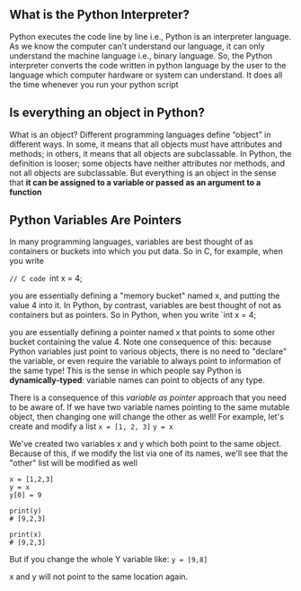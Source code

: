 
## What is the Python Interpreter?

Python executes the code line by line i.e., Python is an interpreter language. As we know the computer can’t understand our language, it can only understand the machine language i.e., binary language. So, the Python interpreter converts the code written in python language by the user to the language which computer hardware or system can understand. It does all the time whenever you run your python script

  

## Is everything an object in Python?

What is an object?
Different programming languages define “object” in different ways. In some, it means that all objects must have attributes and methods; in others, it means that all objects are subclassable. 
In Python, the definition is looser; some objects have neither attributes nor methods, and not all objects are subclassable. But everything is an object in the sense that __it can be assigned to a variable or passed as an argument to a function__

## Python Variables Are Pointers

In many programming languages, variables are best thought of as containers or buckets into which you put data. So in C, for example, when you write

`// C code
`int x = 4;

you are essentially defining a "memory bucket" named x, and putting the value 4 into it. In Python, by contrast, variables are best thought of not as containers but as pointers. So in Python, when you write
`int x = 4;

you are essentially defining a pointer named x that points to some other bucket containing the value 4. Note one consequence of this: because Python variables just point to various objects, there is no need to "declare" the variable, or even require the variable to always point to information of the same type! This is the sense in which people say Python is **dynamically-typed**: variable names can point to objects of any type.

There is a consequence of this _variable as pointer_ approach that you need to be aware of. If we have two variable names pointing to the same mutable object, then changing one will change the other as well! For example, let's create and modify a list
`x = [1, 2, 3]`
`y = x`

We've created two variables x and y which both point to the same object. Because of this, if we modify the list via one of its names, we'll see that the "other" list will be modified as well

```
x = [1,2,3]
y = x
y[0] = 9

print(y)
# [9,2,3]

print(x)
# [9,2,3]

```


But if you change the whole Y variable like:
`y = [9,8] `

x and y will not point to the same location again.

